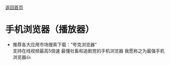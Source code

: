 [返回首页](https://quickvideosharing.github.io/QinYingNote)         
# 手机浏览器（播放器）            

* 推荐各大应用市场搜索下载：“夸克浏览器”            
支持在线视频最高5倍速 最懂社畜和追剧党的手机浏览器 我愿称之为最强手机浏览器👍     
